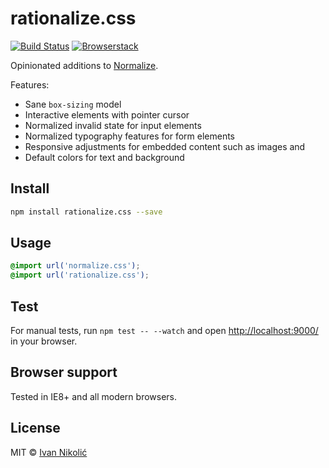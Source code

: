 # rationalize.css

[![Build Status][ci-img]][ci] [![Browserstack][browserstack-img]][browserstack]

Opinionated additions to [Normalize](http://necolas.github.io/normalize.css/).

Features:

* Sane `box-sizing` model
* Interactive elements with pointer cursor
* Normalized invalid state for input elements
* Normalized typography features for form elements
* Responsive adjustments for embedded content such as images and
* Default colors for text and background

## Install

```sh
npm install rationalize.css --save
```

## Usage

```css
@import url('normalize.css');
@import url('rationalize.css');
```

## Test

For manual tests, run `npm test -- --watch` and open <http://localhost:9000/> in your browser.

## Browser support

Tested in IE8+ and all modern browsers.

## License

MIT © [Ivan Nikolić](http://ivannikolic.com)

[ci]: https://travis-ci.org/niksy/rationalize.css
[ci-img]: https://img.shields.io/travis/niksy/rationalize.css.svg
[browserstack]: https://www.browserstack.com/
[browserstack-img]: https://cdn.rawgit.com/niksy/c73069b66d20e2e0005dc8479c125fbd/raw/f644159e3f5f07291f98f59a44146735e9962e0d/browserstack.svg

